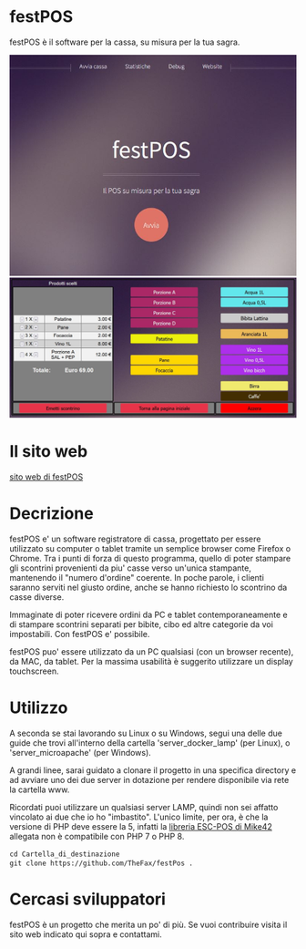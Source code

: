 # festPOS
festPOS è il software per la cassa, su misura per la tua sagra.

![screenshot1](https://github.com/TheFax/festPOS/blob/master/Screenshot%201.jpg)
![screenshot1](https://github.com/TheFax/festPOS/blob/master/Screenshot%202.jpg)

# Il sito web
[sito web di festPOS](https://goodstone.altervista.org/festpos)

# Decrizione
festPOS e' un software registratore di cassa, progettato per essere utilizzato su computer o tablet tramite un semplice browser come Firefox o Chrome. Tra i punti di forza di questo programma, quello di poter stampare gli scontrini provenienti da piu' casse verso un'unica stampante, mantenendo il "numero d'ordine" coerente. In poche parole, i clienti saranno serviti nel giusto ordine, anche se hanno richiesto lo scontrino da casse diverse.

Immaginate di poter ricevere ordini da PC e tablet contemporaneamente e di stampare scontrini separati per bibite, cibo ed altre categorie da voi impostabili. Con festPOS e' possibile.

festPOS puo' essere utilizzato da un PC qualsiasi (con un browser recente), da MAC, da tablet. Per la massima usabilità è suggerito utilizzare un display touchscreen.

# Utilizzo
A seconda se stai lavorando su Linux o su Windows, segui una delle due guide che trovi all'interno della cartella 'server_docker_lamp' (per Linux), o 'server_microapache' (per Windows).

A grandi linee, sarai guidato a clonare il progetto in una specifica directory e ad avviare uno dei due server in dotazione per rendere disponibile via rete la cartella www.

Ricordati puoi utilizzare un qualsiasi server LAMP, quindi non sei affatto vincolato ai due che io ho "imbastito". L'unico limite, per ora, è che la versione di PHP deve essere la 5, infatti la [libreria ESC-POS di Mike42](https://github.com/mike42/escpos-php) allegata non è compatibile con PHP 7 o PHP 8.

```
cd Cartella_di_destinazione
git clone https://github.com/TheFax/festPos .
```

# Cercasi sviluppatori
festPOS è un progetto che merita un po' di più. Se vuoi contribuire visita il sito web indicato qui sopra e contattami.